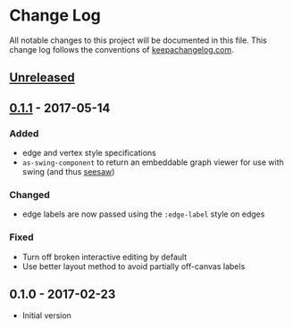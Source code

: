 # Change Log
All notable changes to this project will be documented in this file. This change log follows the conventions of [keepachangelog.com](http://keepachangelog.com/).

## [Unreleased]

## [0.1.1] - 2017-05-14
### Added
- edge and vertex style specifications
- `as-swing-component` to return an embeddable graph viewer for use
  with swing (and thus [seesaw](https://github.com/daveray/seesaw))
### Changed
- edge labels are now passed using the `:edge-label` style on edges
### Fixed
- Turn off broken interactive editing by default
- Use better layout method to avoid partially off-canvas labels

## 0.1.0 - 2017-02-23
- Initial version

[Unreleased]: https://github.com/your-name/arrowic/compare/0.1.1...HEAD
[0.1.1]: https://github.com/your-name/arrowic/compare/0.1.0...0.1.1
